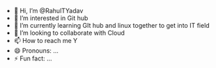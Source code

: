 - 👋 Hi, I’m @RahulTYadav
- 👀 I’m interested in Git hub
- 🌱 I’m currently learning GIt hub and linux together to get into IT field
- 💞️ I’m looking to collaborate with Cloud
- 📫 How to reach me Y
- 😄 Pronouns: ...
- ⚡ Fun fact: ...

<!---
RahulTYadav/RahulTYadav is a ✨ special ✨ repository because its `README.md` (this file) appears on your GitHub profile.
You can click the Preview link to take a look at your changes.
--->
